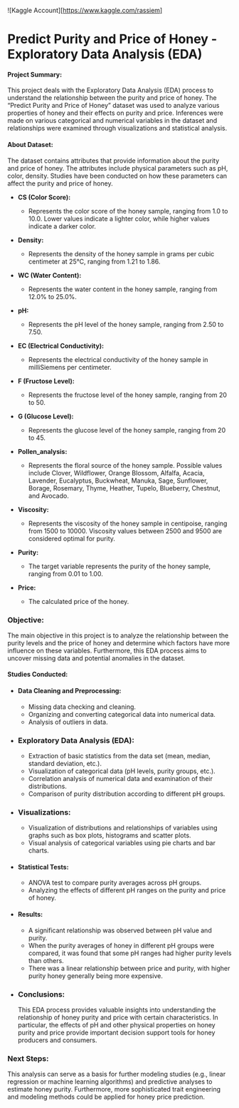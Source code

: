 ![Kaggle Account][https://www.kaggle.com/rassiem]

# Predict Purity and Price of Honey - Exploratory Data Analysis (EDA)
#### Project Summary:
This project deals with the Exploratory Data Analysis (EDA) process to understand the relationship between the purity and price of honey. The “Predict Purity and Price of Honey” dataset was used to analyze various properties of honey and their effects on purity and price. Inferences were made on various categorical and numerical variables in the dataset and relationships were examined through visualizations and statistical analysis.

#### About Dataset:
The dataset contains attributes that provide information about the purity and price of honey. The attributes include physical parameters such as pH, color, density. Studies have been conducted on how these parameters can affect the purity and price of honey.

- **CS (Color Score):**
    - Represents the color score of the honey sample, ranging from 1.0 to 10.0. Lower values indicate a lighter color, while higher values indicate a darker color.

- **Density:**
    - Represents the density of the honey sample in grams per cubic centimeter at 25°C, ranging from 1.21 to 1.86.

- **WC (Water Content):**
    - Represents the water content in the honey sample, ranging from 12.0% to 25.0%.

- **pH:**
    - Represents the pH level of the honey sample, ranging from 2.50 to 7.50.

- **EC (Electrical Conductivity):**
    - Represents the electrical conductivity of the honey sample in milliSiemens per centimeter.

- **F (Fructose Level):**
    - Represents the fructose level of the honey sample, ranging from 20 to 50.

- **G (Glucose Level):**
    - Represents the glucose level of the honey sample, ranging from 20 to 45.

- **Pollen_analysis:**
    - Represents the floral source of the honey sample. Possible values include Clover, Wildflower, Orange Blossom, Alfalfa, Acacia, Lavender, Eucalyptus, Buckwheat, Manuka, Sage, Sunflower, Borage, Rosemary, Thyme, Heather, Tupelo, Blueberry, Chestnut, and Avocado.

- **Viscosity:**
    - Represents the viscosity of the honey sample in centipoise, ranging from 1500 to 10000. Viscosity values between 2500 and 9500 are considered optimal for purity.

- **Purity:**
    - The target variable represents the purity of the honey sample, ranging from 0.01 to 1.00.

- **Price:**
    - The calculated price of the honey.


### Objective:
The main objective in this project is to analyze the relationship between the purity levels and the price of honey and determine which factors have more influence on these variables. Furthermore, this EDA process aims to uncover missing data and potential anomalies in the dataset.

#### Studies Conducted:
- #### Data Cleaning and Preprocessing:

    - Missing data checking and cleaning.
    - Organizing and converting categorical data into numerical data.
    - Analysis of outliers in data.
- ### Exploratory Data Analysis (EDA):
    
    - Extraction of basic statistics from the data set (mean, median, standard deviation, etc.).
    - Visualization of categorical data (pH levels, purity groups, etc.).
    - Correlation analysis of numerical data and examination of their distributions.
    - Comparison of purity distribution according to different pH groups.
- ### Visualizations:

    - Visualization of distributions and relationships of variables using graphs such as box plots, histograms and scatter plots.
    - Visual analysis of categorical variables using pie charts and bar charts.
- #### Statistical Tests:

    - ANOVA test to compare purity averages across pH groups.
    - Analyzing the effects of different pH ranges on the purity and price of honey.
- #### Results:
    - A significant relationship was observed between pH value and purity.
    - When the purity averages of honey in different pH groups were compared, it was found that some pH ranges had higher purity levels than others.
    - There was a linear relationship between price and purity, with higher purity honey generally being more expensive.
- ### Conclusions:
    This EDA process provides valuable insights into understanding the relationship of honey purity and price with certain characteristics. In particular, the effects of pH and other physical properties on honey purity and price provide important decision support tools for honey producers and consumers.

### Next Steps:
This analysis can serve as a basis for further modeling studies (e.g., linear regression or machine learning algorithms) and predictive analyses to estimate honey purity. Furthermore, more sophisticated trait engineering and modeling methods could be applied for honey price prediction.

